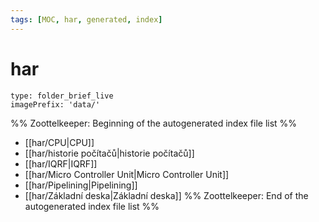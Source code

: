 ```yaml
---
tags: [MOC, har, generated, index]
---
```

# har
```ccard
type: folder_brief_live
imagePrefix: 'data/'
```
%% Zoottelkeeper: Beginning of the autogenerated index file list  %%
-  [[har/CPU|CPU]]
-  [[har/historie počítačů|historie počítačů]]
-  [[har/IQRF|IQRF]]
-  [[har/Micro Controller Unit|Micro Controller Unit]]
-  [[har/Pipelining|Pipelining]]
-  [[har/Základní deska|Základní deska]]
%% Zoottelkeeper: End of the autogenerated index file list  %%

